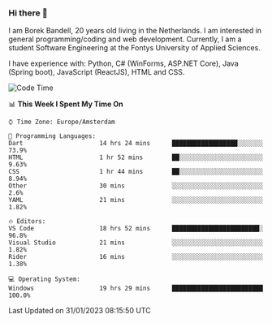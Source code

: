 ### Hi there 👋

I am Borek Bandell, 20 years old living in the Netherlands. I am interested in general programming/coding and web development. Currently, I am a student Software Engineering at the Fontys University of Applied Sciences.

I have experience with: Python, C# (WinForms, ASP.NET Core), Java (Spring boot), JavaScript (ReactJS), HTML and CSS.

<!--START_SECTION:waka-->
![Code Time](http://img.shields.io/badge/Code%20Time-368%20hrs%2043%20mins-blue)

📊 **This Week I Spent My Time On** 

```text
⌚︎ Time Zone: Europe/Amsterdam

💬 Programming Languages: 
Dart                     14 hrs 24 mins      ██████████████████░░░░░░░   73.9% 
HTML                     1 hr 52 mins        ██░░░░░░░░░░░░░░░░░░░░░░░   9.63% 
CSS                      1 hr 44 mins        ██░░░░░░░░░░░░░░░░░░░░░░░   8.94% 
Other                    30 mins             ░░░░░░░░░░░░░░░░░░░░░░░░░   2.6% 
YAML                     21 mins             ░░░░░░░░░░░░░░░░░░░░░░░░░   1.82%

🔥 Editors: 
VS Code                  18 hrs 52 mins      ████████████████████████░   96.8% 
Visual Studio            21 mins             ░░░░░░░░░░░░░░░░░░░░░░░░░   1.82% 
Rider                    16 mins             ░░░░░░░░░░░░░░░░░░░░░░░░░   1.38%

💻 Operating System: 
Windows                  19 hrs 29 mins      █████████████████████████   100.0%

```


 Last Updated on 31/01/2023 08:15:50 UTC
<!--END_SECTION:waka-->

<!--**tcBorek2002/tcBorek2002** is a ✨ _special_ ✨ repository because its `README.md` (this file) appears on your GitHub profile.

Here are some ideas to get you started:

- 🔭 I’m currently working on ...
- 🌱 I’m currently learning ...
- 👯 I’m looking to collaborate on ...
- 🤔 I’m looking for help with ...
- 💬 Ask me about ...
- 📫 How to reach me: ...
- 😄 Pronouns: ...
- ⚡ Fun fact: ...
-->
